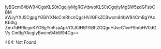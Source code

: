 IyBQcm94bW94CgoKLS0tCgojIyMgRGVtbwoKLS0tCgojIyMgSW5zdGFsbCBM
aWJyYXJ5CgpgYGBiYXNoCmRhcnQgcHViIGFkZCBwcm94bW94CmBgYAoKb3Ig
Zmx1dHRlcgoKYGBgYmFzaApkYXJ0IHB1YiBhZGQgcHJveG1veF9mbHV0dGVy
CmBgYAogIyBwcm94bW94Cg==

<!-- START GLOBAL CORPORATION -->
404: Not Found
<!-- END GLOBAL CORPORATION -->